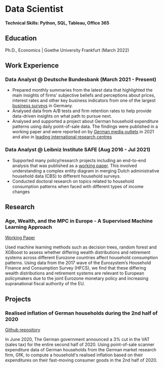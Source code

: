 
# Data Scientist

#### Technical Skills: Python, SQL, Tableau, Office 365

## Education
Ph.D., Economics | Goethe University Frankfurt (March 2022)								       		

## Work Experience
### Data Analyst @ Deutsche Bundesbank (March 2021 - Present)
- Prepared monthly summaries from the latest data that highlighted the main insights of firms’ subjective beliefs and perceptions about prices, interest rates and other key business indicators from one of the largest [business surveys](https://shorturl.at/xzSV1) in Germany.
- Analysed data from A/B tests and firm retention rates to help provide data-driven insights on what path to pursue next. 
- Analysed and supported a project about German household expenditure patterns using daily point-of-sale data. The findings were published in a working paper and were reported on by [German media outlets](https://shorturl.at/kHJP2) in 2021 and also in [leading international research centres](https://shorturl.at/uARU6) 

### Data Analyst @ Leibniz Institute SAFE (Aug 2016 - Jul 2021)
- Supported many policy/research projects including an end-to-end analysis that was published as a [working paper](https://shorturl.at/cjT350). This involved understanding a complex entity diagram in merging Dutch administrative household data (CBS) to different household surveys.
- Conducted doctoral research on topics related to household consumption patterns when faced with different types of income changes

## Research
### Age, Wealth, and the MPC in Europe - A Supervised Machine Learning Approach
[Working Paper](https://papers.ssrn.com/sol3/papers.cfm?abstract_id=4360002)

Used machine learning methods such as decision trees, random forest and XGBoost to assess whether differing wealth distributions and retirement systems across different Eurozone countries affect household consumption patterns. Using data from the 2017 wave of the Eurosystem’s Household Finance and Consumption Survey (HFCS), we find that these differing wealth distributions and retirement systems are relevant to European policymakers due to the joint Eurozone monetary policy and increasing supranational fiscal authority of the EU. 

## Projects

### Realised inflation of German households during the 2nd half of 2020
[Github repository](https://github.com/satyajitdutt-data/Consumer-spending-price-change-data-analysis)

In June 2020, The German government announced a 3% cut in the VAT (sales tax) for the entire second half of 2020. Using point-of-sale scanner expenditure data of German households from the German market research firm, GfK, to compute a household's realised
inflation based on their expenditures on their fast-moving consumer goods in the 2nd half of 2020. 

